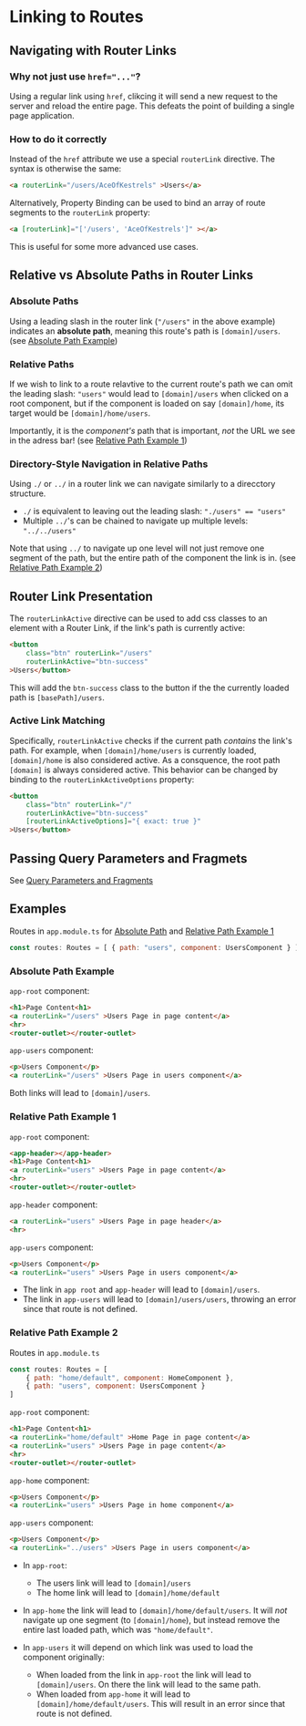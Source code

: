 # Linking to Routes

## Navigating with Router Links

### Why not just use `href="..."`?
Using a regular link using `href`, clikcing it will send a new request to the server and reload the entire page. This defeats the point of building a single page application.

### How to do it correctly
Instead of the `href` attribute we use a special `routerLink` directive. The syntax is otherwise the same: 
```html
<a routerLink="/users/AceOfKestrels" >Users</a>
```
Alternatively, Property Binding can be used to bind an array of route segments to the `routerLink` property:
```html
<a [routerLink]="['/users', 'AceOfKestrels']" ></a>
```
This is useful for some more advanced use cases.

## Relative vs Absolute Paths in Router Links

### Absolute Paths
Using a leading slash in the router link (`"/users"` in the above example) indicates an **absolute path**, meaning this route's path is `[domain]/users`. (see [Absolute Path Example](#absolute-path-example))

### Relative Paths
If we wish to link to a route relavtive to the current route's path we can omit the leading slash:
`"users"` would lead to `[domain]/users` when clicked on a root component, but if the component is loaded on say `[domain]/home`, its target would be `[domain]/home/users`.

Importantly, it is the *component's* path that is important, *not* the URL we see in the adress bar! (see [ Relative Path Example 1](#relative-paths-example-1))

### Directory-Style Navigation in Relative Paths
Using `./` or `../` in a router link we can navigate similarly to a direcctory structure. 
- `./` is equivalent to leaving out the leading slash: `"./users" == "users"`
- Multiple `../`'s can be chained to navigate up multiple levels: `"../../users"`

Note that using `../` to navigate up one level will not just remove one segment of the path, but the entire path of the component the link is in. (see [Relative Path Example 2](#relative-paths-example-2))

## Router Link Presentation
The `routerLinkActive` directive can be used to add css classes to an element with a Router Link, if the link's path is currently active:
```html
<button 
    class="btn" routerLink="/users" 
    routerLinkActive="btn-success" 
>Users</button>
```
This will add the `btn-success` class to the button if the the currently loaded path is `[basePath]/users`.

### Active Link Matching
Specifically, `routerLinkActive` checks if the current path *contains* the link's path. For example, when `[domain]/home/users` is currently loaded, `[domain]/home` is also considered active. 
As a consquence, the root path `[domain]` is always considered active.
This behavior can be changed by binding to the `routerLinkActiveOptions` property:
```html
<button 
    class="btn" routerLink="/" 
    routerLinkActive="btn-success" 
    [routerLinkActiveOptions]="{ exact: true }"
>Users</button>
```

## Passing Query Parameters and Fragmets
See [Query Parameters and Fragments](query-parameters-fragments.md#in-router-links)

## Examples

Routes in `app.module.ts` for [Absolute Path](#absolute-path-example) and [Relative Path Example 1](#relative-paths-example-1)
```js
const routes: Routes = [ { path: "users", component: UsersComponent } ]
```

### Absolute Path Example
`app-root` component:
```html
<h1>Page Content<h1>
<a routerLink="/users" >Users Page in page content</a>
<hr>
<router-outlet></router-outlet>
```
`app-users` component:
```html
<p>Users Component</p>
<a routerLink="/users" >Users Page in users component</a>
```
Both links will lead to `[domain]/users`.
### Relative Path Example 1
`app-root` component:
```html
<app-header></app-header>
<h1>Page Content<h1>
<a routerLink="users" >Users Page in page content</a>
<hr>
<router-outlet></router-outlet>
```
`app-header` component:
```html
<a routerLink="users" >Users Page in page header</a>
<hr>
```
`app-users` component:
```html
<p>Users Component</p>
<a routerLink="users" >Users Page in users component</a>
```
- The link in `app root` and `app-header` will lead to `[domain]/users`.
- The link in `app-users` will lead to `[domain]/users/users`, throwing an error since that route is not defined.

### Relative Path Example 2
Routes in `app.module.ts`
```js
const routes: Routes = [ 
    { path: "home/default", component: HomeComponent },
    { path: "users", component: UsersComponent } 
]
```
`app-root` component:
```html
<h1>Page Content<h1>
<a routerLink="home/default" >Home Page in page content</a>
<a routerLink="users" >Users Page in page content</a>
<hr>
<router-outlet></router-outlet>
```
`app-home` component:
```html
<p>Users Component</p>
<a routerLink="users" >Users Page in home component</a>
```
`app-users` component:
```html
<p>Users Component</p>
<a routerLink="../users" >Users Page in users component</a>
```
- In `app-root`:
    - The users link will lead to `[domain]/users`
    - The home link will lead to `[domain]/home/default`

- In `app-home` the link will lead to `[domain]/home/default/users`. It will *not* navigate up one segment (to `[domain]/home`), but instead remove the entire last loaded path, which was `"home/default"`.

- In `app-users` it will depend on which link was used to load the component originally:
    - When loaded from the link in `app-root` the link will lead to `[domain]/users`. On there the link will lead to the same path.
    - When loaded from `app-home` it will lead to `[domain]/home/default/users`. This will result in an error since that route is not defined.